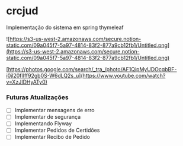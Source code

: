 # crcjud
Implementação do sistema em spring thymeleaf

![https://s3-us-west-2.amazonaws.com/secure.notion-static.com/09a045f7-5a97-4814-83f2-877a9cb12fb1/Untitled.png](https://s3-us-west-2.amazonaws.com/secure.notion-static.com/09a045f7-5a97-4814-83f2-877a9cb12fb1/Untitled.png)

[https://photos.google.com/search/_tra_/photo/AF1QipMyUDOcqbBF-i0jl20flIff92gb0S-W6dLQ2s_u](https://www.youtube.com/watch?v=XzJIDHyATy0)

### Futuras Atualizações

- [ ]  Implementar mensagens de erro
- [ ]  Implementar de segurança
- [ ]  Implementando Flyway
- [ ]  Implementar Pedidos de Certidões
- [ ]  Implementar Recibo de Pedido
